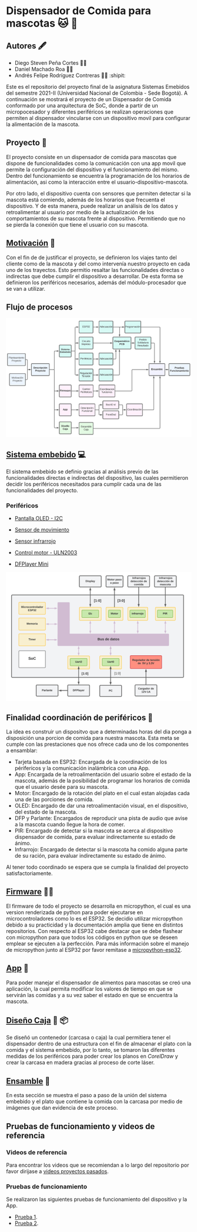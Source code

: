 # Dispensador de Comida para mascotas 🐱 🐶
## Autores :fountain_pen:
- Diego Steven Peña Cortes :mechanic:
- Daniel Machado Roa :technologist:
- Andrés Felipe Rodríguez Contreras :office_worker:  :shipit:

Este es el repositorio del proyecto final de la asignatura Sistemas Emebidos del semestre 2021-II (Universidad Nacional de Colombia - Sede Bogotá). A continuación se mostrará el proyecto de un Dispensador de Comida conformado por una arquitectura de SoC, donde a partir de un micropocesador y diferentes periféricos se realizan operaciones que permiten al dispensador vincularse con un dispositivo movil para configurar la alimentación de la mascota.
 
 ## Proyecto :open_file_folder:
 El proyecto consiste en un dispensador de comida para mascotas que dispone de funcionalidades como la comunicación con una app movil que permite la configuración del dispositivo y el funcionamiento del mismo. Dentro del funcionamiento se encuentra la programación de los horarios de alimentación, asi como la interacción entre el usuario-dispositivo-mascota.
 
Por otro lado, el dispositivo cuenta con sensores que permiten detectar si la mascota está comiendo, además de los horarios que frecuenta el dispositivo. Y de esta manera, puede realizar un análisis de los datos y retroalimentar al usuario por medio de la actualización de los comportamientos de su mascota frente al dispositivo. Permitiendo que no se pierda la conexión que tiene el usuario con su mascota.  
 
 ## [Motivación](/Motivacion/) :thought_balloon:
 
 Con el fin de de justificar el proyecto, se definieron los viajes tanto del cliente como de la mascota y del como intervenía nuestro proyecto en cada uno de los trayectos. Esto permitio resaltar las funcionalidades directas o indirectas que debe cumplir el dispositivo a desarrollar. De esta forma se definieron los periféricos necesarios, además del módulo-procesador que se van a utilizar.
 
 
 ## Flujo de procesos
 ![Screenshot](/Imagenes/DiaPEmb1.png)
 

 
 ## [Sistema embebido](/SoC/)  :computer:
 
 El sistema embebido se definio gracias al análisis previo de las funcionalidades directas e indirectas del dispositivo, las cuales permitieron decidir los periféricos necesitados para cumplir cada una de las funcionalidades del proyecto.
 
### Periféricos

- [Pantalla OLED - I2C](/Perifericos/OLED)

- [Sensor de movimiento](/Perifericos/SensorMov)

- [Sensor infrarrojo](/Perifericos/SensorInfra)

- [Control motor - ULN2003](/Perifericos/Motor)

- [DFPlayer Mini](/Perifericos/DFPlayer)
 
 ![Screenshot](/Imagenes/SoCEmb.png)
 
  ## Finalidad coordinación de periféricos :nut_and_bolt:
  
  La idea es construir un dispositvo que a determinadas horas del dia ponga a disposición una porcion de comida para nuestra mascota. Esta meta se cumple con las prestaciones que nos ofrece cada uno de los componentes a ensamblar:
  
  - Tarjeta basada en ESP32: Encargada de la coordinación de los périfericos y la comunicación inalámbrica con una App.
  - App: Encargada de la retroalimentación del usuario sobre el estado de la mascota, además de la posibilidad de programar los horarios de comida que el usuario desée para su mascota.
  - Motor: Encargado de la rotación del plato en el cual estan alojadas cada una de las porciones de comida.
  - OLED: Encargado de dar una retroalimentación visual, en el dispositivo, del estado de la mascota.
  - DFP y Parlante: Encargados de reproducir una pista de audio que avise a la mascota cuando llegue la hora de comer.
  - PIR: Encargado de detectar si la mascota se acerca al dispositivo dispensador de comida, para evaluar indirectamente su estado de ánimo.
  - Infrarrojo: Encargado de detectar si la mascota ha comido alguna parte de su ración, para evaluar indirectamente su estado de ánimo.
 
Al tener todo coordinado se espera que se cumpla la finalidad del proyecto satisfactoriamente.
  

## [Firmware](/Firmware) :man_technologist:
El firmware de todo el proyecto se desarrolla en micropython, el cual es una version renderizada de python para poder ejecutarse en microcontroladores como lo es el ESP32. Se decidio utilizar micropython debido a su practicidad y la documentación amplia que tiene en distintos repositorios. Con respecto al ESP32 cabe destacar que se debe flashear con micropython para que todos los códigos en python que se deseen emplear se ejecuten a la perfección. Para más información sobre el manejo de micropython junto al ESP32 por favor remitase a [micropython-esp32](https://docs.micropython.org/en/latest/esp32/tutorial/index.html).

## [App](/App) :calling:

Para poder manejar el dispensador de alimentos para mascotas se creó una aplicación, la cual permita modificar los valores de tiempo en que se servirán las comidas y a su vez saber el estado en que se encuentra la mascota.

## [Diseño Caja](/Rcaja) :triangular_ruler: :package:

Se diseñó un contenedor (carcasa o caja) la cual permitiera tener el dispensador dentro de una estructura con el fin de almacenar el plato con la comida y el sistema embebido, por lo tanto, se tomaron las diferentes medidas de los periféricos para poder crear los planos en *CorelDraw* y crear la carcasa en madera gracias al proceso de corte láser.

## [Ensamble](/Ensamble) :wrench:

En esta sección se muestra el paso a paso de la unión del sistema embebido y el plato que contiene la comida con la carcasa por medio de imágenes que dan evidencia de este proceso. 


## Pruebas de funcionamiento y videos de referencia

### Videos de referencia
Para encontrar los videos que se recomiendan a lo largo del repositorio por favor dirijase a [videos proyectos pasados](https://www.youtube.com/channel/UCFcKXg10MjH98TOnZhloZSA).
  

### Pruebas de funcionamiento

Se realizaron las siguientes pruebas de funcionamiento del dispositivo y la App.

- [Prueba 1]().
- [Prueba 2]().


